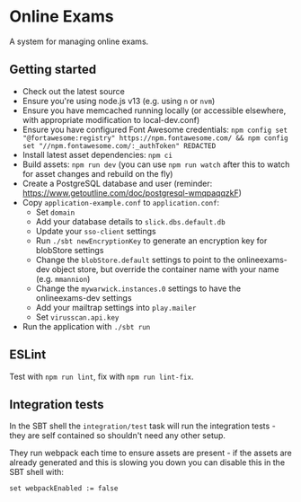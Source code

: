 # Online Exams

A system for managing online exams.

Getting started
---------------

* Check out the latest source
* Ensure you're using node.js v13 (e.g. using `n` or `nvm`)
* Ensure you have memcached running locally (or accessible elsewhere, with appropriate modification to local-dev.conf)
* Ensure you have configured Font Awesome credentials: `npm config set "@fortawesome:registry" https://npm.fontawesome.com/ && npm config set "//npm.fontawesome.com/:_authToken" REDACTED`
* Install latest asset dependencies: `npm ci`
* Build assets: `npm run dev` (you can use `npm run watch` after this to watch for asset changes and rebuild on the fly)
* Create a PostgreSQL database and user (reminder: https://www.getoutline.com/doc/postgresql-wmqpaqqzkF)
* Copy `application-example.conf` to `application.conf`:
  * Set `domain`
  * Add your database details to `slick.dbs.default.db`
  * Update your `sso-client` settings
  * Run `./sbt newEncryptionKey` to generate an encryption key for blobStore settings
  * Change the `blobStore.default` settings to point to the onlineexams-dev object store, but override the container name with your name (e.g. `mmannion`)
  * Change the `mywarwick.instances.0` settings to have the onlineexams-dev settings
  * Add your mailtrap settings into `play.mailer`
  * Set `virusscan.api.key`
* Run the application with `./sbt run`

ESLint
------

Test with `npm run lint`, fix with `npm run lint-fix`.

Integration tests
-----------------

In the SBT shell the `integration/test` task will run the integration tests - they are self contained so shouldn't need any other setup.

They run webpack each time to ensure assets are present - if the assets are already generated and this is slowing you down you can disable this in the SBT shell with:

    set webpackEnabled := false
